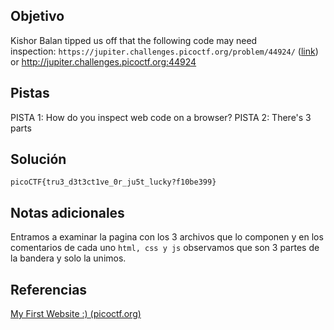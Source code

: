 ## Objetivo
Kishor Balan tipped us off that the following code may need inspection: `https://jupiter.challenges.picoctf.org/problem/44924/` ([link](https://jupiter.challenges.picoctf.org/problem/44924/)) or http://jupiter.challenges.picoctf.org:44924

## Pistas
PISTA 1:
How do you inspect web code on a browser?
PISTA 2: 
There's 3 parts
## Solución
```
picoCTF{tru3_d3t3ct1ve_0r_ju5t_lucky?f10be399}
```
## Notas adicionales
Entramos a examinar la pagina con los 3 archivos que lo componen y en los comentarios de cada uno ``html, css y js`` observamos que son 3 partes de la bandera y solo la unimos.

## Referencias

[My First Website :) (picoctf.org)](https://jupiter.challenges.picoctf.org/problem/44924/)

